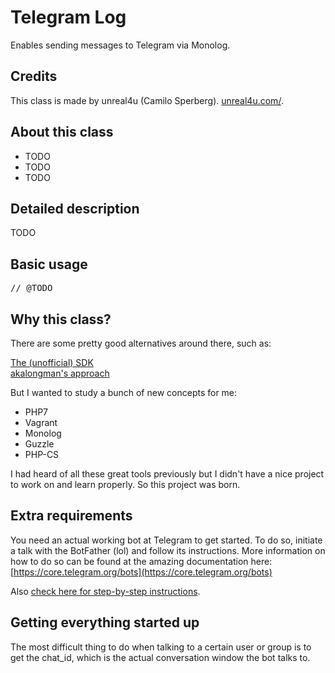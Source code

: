 Telegram Log 
======

Enables sending messages to Telegram via Monolog.

Credits
--------

This class is made by unreal4u (Camilo Sperberg). [unreal4u.com/](http://unreal4u.com).

About this class
--------

* TODO
* TODO
* TODO

Detailed description
---------

TODO

Basic usage
----------

<pre>
// @TODO
</pre>

Why this class?
----------

There are some pretty good alternatives around there, such as: 

[The (unofficial) SDK](https://github.com/irazasyed/telegram-bot-sdk)  
[akalongman's approach](https://github.com/akalongman/php-telegram-bot)

But I wanted to study a bunch of new concepts for me: 

* PHP7
* Vagrant
* Monolog
* Guzzle
* PHP-CS

I had heard of all these great tools previously but I didn't have a nice project to work on and learn properly. So this
project was born. 

Extra requirements
----------

You need an actual working bot at Telegram to get started. To do so, initiate a talk with the BotFather (lol) and follow
its instructions. More information on how to do so can be found at the amazing documentation here:
[https://core.telegram.org/bots](https://core.telegram.org/bots)

Also [check here for step-by-step instructions](https://github.com/akalongman/php-telegram-bot/blob/master/README.md).

Getting everything started up
-----------

The most difficult thing to do when talking to a certain user or group is to get the chat_id, which is the actual
conversation window the bot talks to. 
